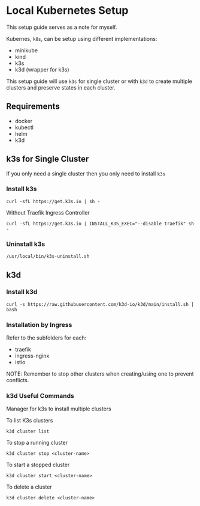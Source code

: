 # Local Kubernetes Setup

This setup guide serves as a note for myself.

Kubernes, `k8s`, can be setup using different implementations:

- minikube
- kind
- k3s
- k3d (wrapper for k3s)

This setup guide will use `k3s` for single cluster or with `k3d` to create
multiple clusters and preserve states in each cluster.

## Requirements

- docker
- kubectl
- helm
- k3d

## k3s for Single Cluster

If you only need a single cluster then you only need to install `k3s`

### Install k3s

```shell
curl -sfL https://get.k3s.io | sh -
```

Without Traefik Ingress Controller

```shell
curl -sfL https://get.k3s.io | INSTALL_K3S_EXEC="--disable traefik" sh -
```

### Uninstall k3s

```shell
/usr/local/bin/k3s-uninstall.sh
```

## k3d

### Install k3d

```shell
curl -s https://raw.githubusercontent.com/k3d-io/k3d/main/install.sh | bash
```

### Installation by Ingress

Refer to the subfolders for each:

- traefik
- ingress-nginx
- istio

NOTE: Remember to stop other clusters when creating/using one to prevent
conflicts.

### k3d Useful Commands

Manager for k3s to install multiple clusters

To list K3s clusters

`k3d cluster list`

To stop a running cluster

`k3d cluster stop <cluster-name>`

To start a stopped cluster

`k3d cluster start <cluster-name>`

To delete a cluster

`k3d cluster delete <cluster-name>`
